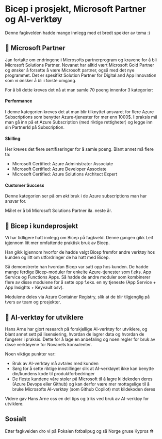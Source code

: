 # Bicep i prosjekt, Microsoft Partner og AI-verktøy

Denne fagkvelden hadde mange innlegg med et bredt spekter av tema :)

## 🤝 Microsoft Partner

Jan fortalte om endringene i Microsofts partnerprogram og kravene for å bli Microsoft Solutions Partner. Novanet har alltid vært Microsoft Gold Partner og ønsker å forsette å være Microsoft partner, også med det nye programmet. Det er spesifikt Solution Partner for Digital and App Innovation som vi ønsker å bli i første omgang.

For å bli dette kreves det nå at man samle 70 poeng innenfor 3 kategorier:

#### Performance

I denne kategorien kreves det at man blir tilknyttet ansvaret for flere Azure Subscriptions som benytter Azure-tjenester for mer enn 1000$. I praksis må man gå inn på et Azure Subscription (med riktige rettigheter) og legge inn sin PartnerId på Subscription.

#### Skilling

Her kreves det flere sertifiseringer for å samle poeng. Blant annet må flere ta:

- Microsoft Certified: Azure Administrator Associate
- Microsoft Certified: Azure Developer Associate
- Microsoft Certified: Azure Solutions Architect Expert

#### Customer Success

Denne kategorien ser på om økt bruk i de Azure subscriptions man har ansvar for.

Målet er å bli Microsoft Solutions Partner ila. neste år.

## 💪 Bicep i kundeprosjekt

Vi har tidligere hatt innlegg om Bicep på fagkveld. Denne gangen gikk Leif igjennom litt mer omfattende praktisk bruk av Bicep.

Han gikk igjennom hvorfor de hadde valgt Bicep fremfor andre verktøy hos kunden og litt om utfordringer de ha hatt med Bicep.

Så demonstrerte han hvordan Bicep var satt opp hos kunden. De hadde mange ferdige Bicep-moduler for enkelte Azure-tjenester som f.eks. App Service og Functions Apps. Så hadde de andre moduler som kombinerer flere av disse modulene for å sette opp f.eks. en ny tjeneste (App Service + App Insights + Keyvault osv).

Modulene deles via Azure Container Registry, slik at de blir tilgjenglig på tvers av team og prosjekter.

## 🤖 AI-verktøy for utviklere

Hans Arne har gjort research på forskjellige AI-verktøy for utviklere, og blant annet sett på lisensiering, hvordan de lagrer data og hvordan de fungerer i praksis. Dette for å lage en anbefaling og noen regler for bruk av disse verktøyene for Novanets konsulenter.

Noen viktige punkter var:

- Bruk av AI-verktøy må avtales med kunden
- Sørg for å sette riktige innstillinger slik at AI-verktøyet ikke kan benytte din/kundens kode til produktforbedringer
- De fleste kundene våre stoler på Microsoft til å lagre kildekoden deres (Azure Devops eller Github) og kan derfor være mer mottagelige til å bruke Microsofts AI-verktøy (som Github Copilot) mot kildekoden deres

Videre gav Hans Arne oss en del tips og triks ved bruk av AI-verktøy for utviklere.

## Sosialt

Etter fagkvelden dro vi på Pokalen fotballpug og så Norge gruse Kypros ⚽
